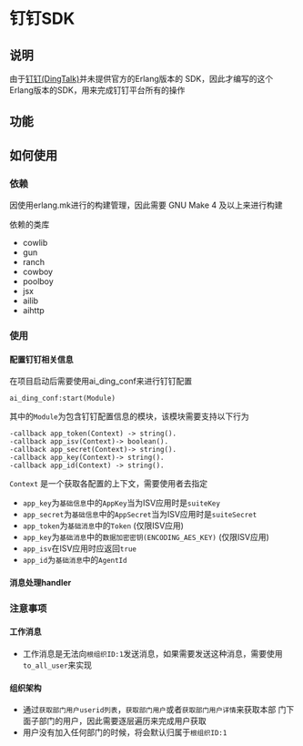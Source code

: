 # 钉钉SDK

## 说明
由于[钉钉(DingTalk)](https://open-doc.dingtalk.com/)并未提供官方的Erlang版本的
	SDK，因此才编写的这个Erlang版本的SDK，用来完成钉钉平台所有的操作

## 功能


## 如何使用

### 依赖

因使用erlang.mk进行的构建管理，因此需要 GNU Make 4 及以上来进行构建

依赖的类库

* cowlib
* gun
* ranch
* cowboy
* poolboy
* jsx
* ailib
* aihttp

### 使用

#### 配置钉钉相关信息

在项目启动后需要使用ai_ding_conf来进行钉钉配置

    ai_ding_conf:start(Module)

其中的`Module`为包含钉钉配置信息的模块，该模块需要支持以下行为

    -callback app_token(Context) -> string().
    -callback app_isv(Context)-> boolean().
    -callback app_secret(Context)-> string().
    -callback app_key(Context)-> string().
    -callback app_id(Context) -> string().
    

`Context` 是一个获取各配置的上下文，需要使用者去指定

* `app_key`为`基础信息`中的`AppKey`当为ISV应用时是`suiteKey`
* `app_secret`为`基础信息`中的`AppSecret`当为ISV应用时是`suiteSecret`
* `app_token`为`基础消息`中的`Token` (仅限ISV应用)
* `app_key`为`基础消息`中的`数据加密密钥(ENCODING_AES_KEY)` (仅限ISV应用)
* `app_isv`在ISV应用时应返回`true`
* `app_id`为`基础消息`中的`AgentId`

#### 消息处理handler

### 注意事项

#### 工作消息

* 工作消息是无法向`根组织ID:1`发送消息，如果需要发送这种消息，需要使用
`to_all_user`来实现

#### 组织架构
 
 * 通过`获取部门用户userid列表`，`获取部门用户`或者`获取部门用户详情`来获取本部
   门下面子部门的用户，因此需要逐层遍历来完成用户获取
 * 用户没有加入任何部门的时候，将会默认归属于`根组织ID:1`
